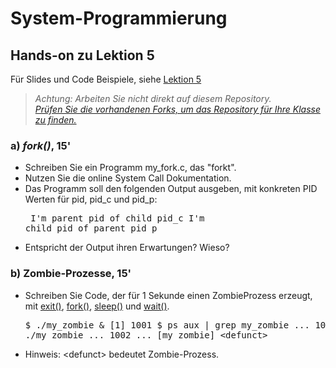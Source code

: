 # System-Programmierung
## Hands-on zu Lektion 5
Für Slides und Code Beispiele, siehe [Lektion 5](../../../fhnw-syspr/blob/master/05/README.md)

> *Achtung: Arbeiten Sie nicht direkt auf diesem Repository.*<br/>
> *[Prüfen Sie die vorhandenen Forks, um das Repository für Ihre Klasse zu finden.](../../network/members)*

### a) *fork()*, 15'
* Schreiben Sie ein Programm my_fork.c, das "forkt".
* Nutzen Sie die online System Call Dokumentation.
* Das Programm soll den folgenden Output ausgeben, mit konkreten PID Werten für pid, pid_c und pid_p:<pre>
I'm parent pid of child pid_c
I'm child pid of parent pid_p</pre>
* Entspricht der Output ihren Erwartungen? Wieso?

### b) Zombie-Prozesse, 15'
* Schreiben Sie Code, der für 1 Sekunde einen ZombieProzess erzeugt, mit [exit()](http://man7.org/linux/man-pages/man3/exit.3.html), [fork()](http://man7.org/linux/man-pages/man2/fork.2.html), [sleep()](http://man7.org/linux/man-pages/man3/sleep.3.html) und [wait()](http://man7.org/linux/man-pages/man2/waitpid.2.html).<pre>
$ ./my_zombie &
[1] 1001
$ ps aux | grep my_zombie
... 1001 ... ./my_zombie
... 1002 ... [my_zombie] &lt;defunct&gt;</pre>
* Hinweis: &lt;defunct&gt; bedeutet Zombie-Prozess.
